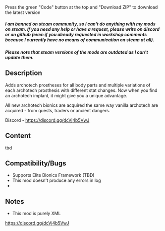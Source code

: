 Press the green "Code" button at the top and "Download ZIP" to download the latest version

##### I am banned on steam community, so I can't do anything with my mods on steam. If you need any help or have a request, please write on discord or on github (even if you already requested in workshop comments because I currently have no means of communication on steam at all).
##### Please note that steam versions of the mods are outdated as I can't update them.


## Description
Adds archotech prostheses for all body parts and multiple variations of each archotech prosthesis with different stat changes. Now when you find an archotech implant, it might give you a unique advantage.

All new archotech bionics are acquired the same way vanilla archotech are acquired - from quests, traders or ancient dangers.

Discord - https://discord.gg/dcVj4b5VwJ

## Content
tbd
## Compatibility/Bugs
- Supports Elite Bionics Framework (TBD)
- This mod doesn't produce any errors in log
- 
## Notes
- This mod is purely XML

https://discord.gg/dcVj4b5VwJ
